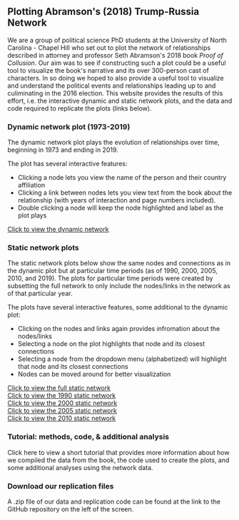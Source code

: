 ## Plotting Abramson's (2018) Trump-Russia Network

We are a group of political science PhD students at the University of North Carolina - Chapel Hill who set out to plot the network of relationships described in attorney and professor Seth Abramson's 2018 book *Proof of Collusion*. Our aim was to see if constructing such a plot could be a useful tool to visualize the book's narrative and its over 300-person cast of characters. In so doing we hoped to also provide a useful tool to visualize and understand the political events and relationships leading up to and culiminating in the 2016 election. This website provides the results of this effort, i.e. the interactive dynamic and static network plots, and the data and code required to replicate the plots (links below). 

### Dynamic network plot (1973-2019)

The dynamic network plot plays the evolution of relationships over time, beginning in 1973 and ending in 2019. 

The plot has several interactive features:
+ Clicking a node lets you view the name of the person and their country affiliation
+ Clicking a link between nodes lets you view text from the book about the relationship (with years of interaction and page numbers included).
+ Double clicking a node will keep the node highlighted and label as the plot plays

<a href="trump-russia-dynamic.html" title="Trump network">Click to view the dynamic network </a>

### Static network plots

The static network plots below show the same nodes and connections as in the dynamic plot but at particular time periods (as of 1990, 2000, 2005, 2010, and 2019). The plots for particular time periods were created by subsetting the full network to only include the nodes/links in the network as of that particular year.

The plots have several interactive features, some additional to the dynamic plot:
+ Clicking on the nodes and links again provides infromation about the nodes/links
+ Selecting a node on the plot highlights that node and its closest connections
+ Selecting a node from the dropdown menu (alphabetized) will highlight that node and its closest connections
+ Nodes can be moved around for better visualization

<a href="trump-russia-static.html" title="Trump network">Click to view the full static network </a><br/>
<a href="stat-plot-1990.html" title="Trump network">Click to view the 1990 static network </a><br/>
<a href="stat-plot-2000.html" title="Trump network">Click to view the 2000 static network </a><br/>
<a href="stat-plot-2005.html" title="Trump network">Click to view the 2005 static network </a><br/>
<a href="stat-plot-2010.html" title="Trump network">Click to view the 2010 static network </a><br/>

### Tutorial: methods, code, & additional analysis

Click here to view a short tutorial that provides more information about how we compiled the data from the book, the code used to create the plots, and some additional analyses using the network data.

### Download our replication files

A .zip file of our data and replication code can be found at the link to the GitHub repository on the left of the screen. 
